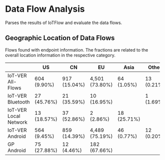 # Data Flow Analysis
Parses the results of IoTFlow and evaluate the data flows.


## Geographic Location of Data Flows

Flows found with endpoint information. The fractions are related to the overall location information in the respective category.


|                       | US           | CN            | EU              | Asia         | Other       |
|-----------------------|--------------|---------------|-----------------|--------------|-------------|
| IoT-VER All-Flows     | 604 (9.90\%) | 917 (15.04\%) | 4,501 (73.80\%) | 64 (1.05\%)  | 13 (0.21\%) |
| IoT-VER Bluetooth     | 27 (45.76\%) | 21 (35.59\%)  | 10 (16.95\%)    |              | 1 (1.69\%)  |
| IoT-VER Local Network | 13 (18.57\%) | 37 (52.86\%)  | 2 (2.86\%)      | 18 (25.71\%) |             |
| IoT-VER Android       | 564 (9.45\%) | 859 (14.39\%) | 4,489 (75.19\%) | 46 (0.77\%)  | 12 (0.20\%) |
| GP Android            | 75 (27.88\%) | 12 (4.46\%)   | 182 (67.66\%)   |              |             |
